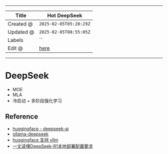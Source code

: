 -----

| Title     | Hot DeepSeek                                          |
| --------- | ----------------------------------------------------- |
| Created @ | `2025-02-05T05:20:29Z`                                |
| Updated @ | `2025-02-05T08:55:05Z`                                |
| Labels    | \`\`                                                  |
| Edit @    | [here](https://github.com/junxnone/aiwiki/issues/496) |

-----

# DeepSeek

  - MOE
  - MLA
  - 冷启动 + 多阶段强化学习

## Reference

  - [huggingface - deepseek-ai](https://huggingface.co/deepseek-ai)
  - [ollama-deepseek](https://ollama.com/library/deepseek-r1)
  - [huggingface 支持 vllm](https://github.com/vllm-project/vllm)
  - [一文读懂DeepSeek-R1本地部署配置要求](https://www.53ai.com/news/finetuning/2025020418637.html)
